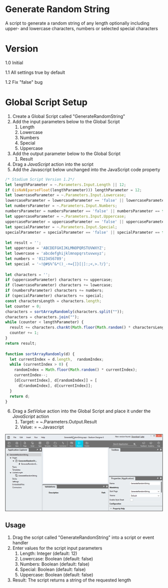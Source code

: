 # Generate Random String

A script to generate a random string of any length optionally including upper- and lowercase characters, numbers or selected special characters

# Version 

1.0 Initial

1.1 All settings true by default

1.2 Fix "false" bug

# Global Script Setup
1. Create a Global Script called "GenerateRandomString"
2. Add the input parameters below to the Global Script
   1. Length
   2. Lowercase
   3. Numbers
   4. Special
   5. Uppercase
3. Add the output parameter below to the Global Script
   1. Result
4. Drag a *JavaScript* action into the script
5. Add the Javascript below unchanged into the JavaScript code property
```javascript
/* Stadium Script Version 1.2*/
let lengthParameter = ~.Parameters.Input.Length || 12;
if (isNaN(parseFloat(lengthParameter))) lengthParameter = 12;
let lowercaseParameter = ~.Parameters.Input.Lowercase;
lowercaseParameter = lowercaseParameter == 'false' || lowercaseParameter == false ? false : true;
let numbersParameter = ~.Parameters.Input.Numbers;
numbersParameter = numbersParameter == 'false' || numbersParameter == false ? false : true;
let uppercaseParameter = ~.Parameters.Input.Uppercase;
uppercaseParameter = uppercaseParameter == 'false' || uppercaseParameter == false ? false : true;
let specialParameter = ~.Parameters.Input.Special;
specialParameter = specialParameter == 'false' || specialParameter == false ? false : true;

let result = '';
let uppercase = 'ABCDEFGHIJKLMNOPQRSTUVWXYZ';
let lowercase = 'abcdefghijklmnopqrstuvwxyz';
let numbers = '0123456789';
let special = '~!@#$%^&*()_-+={]}[|]:;<,>.?/}';

let characters = '';
if (uppercaseParameter) characters += uppercase;
if (lowercaseParameter) characters += lowercase;
if (numbersParameter) characters += numbers;
if (specialParameter) characters += special;
const charactersLength = characters.length;
let counter = 0;
characters = sortArrayRandomly(characters.split(""));
characters = characters.join("");
while (counter < lengthParameter) {
  result += characters.charAt(Math.floor(Math.random() * charactersLength));
  counter += 1;
}
return result;

function sortArrayRandomly(d) {
  let currentIndex = d.length,  randomIndex;
  while (currentIndex > 0) {
    randomIndex = Math.floor(Math.random() * currentIndex);
    currentIndex--;
    [d[currentIndex], d[randomIndex]] = [
      d[randomIndex], d[currentIndex]];
  }
  return d;
}
```
6. Drag a *SetValue* action into the Global Script and place it under the *JavaScript* action
   1. Target: = ~.Parameters.Output.Result
   2. Value: = ~.Javascript

![](images/Parameters.gif)

## Usage
1. Drag the script called "GenerateRandomString" into a script or event handler
2. Enter values for the script input parameters
   1. Length: Integer (default: 12)
   2. Lowercase: Boolean (default: false)
   3. Numbers: Boolean (default: false)
   4. Special: Boolean (default: false)
   5. Uppercase: Boolean (default: false)
3. Result: The script returns a string of the requested length
